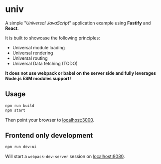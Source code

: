 # univ

A simple "_Universal JavaScript_" application example using **Fastify** and **React**.

It is built to showcase the following principles:

 - Universal module loading
 - Universal rendering
 - Universal routing
 - Universal Data fetching (TODO)

**It does not use webpack or babel on the server side and fully leverages Node.js ESM modules support!**

## Usage

```bash
npm run build
npm start
```

Then point your browser to [localhost:3000](http://localhost:3000/).

## Frontend only development

```bash
npm run dev:ui
```

Will start a `webpack-dev-server` session on [localhost:8080](http://localhost:8080/).
